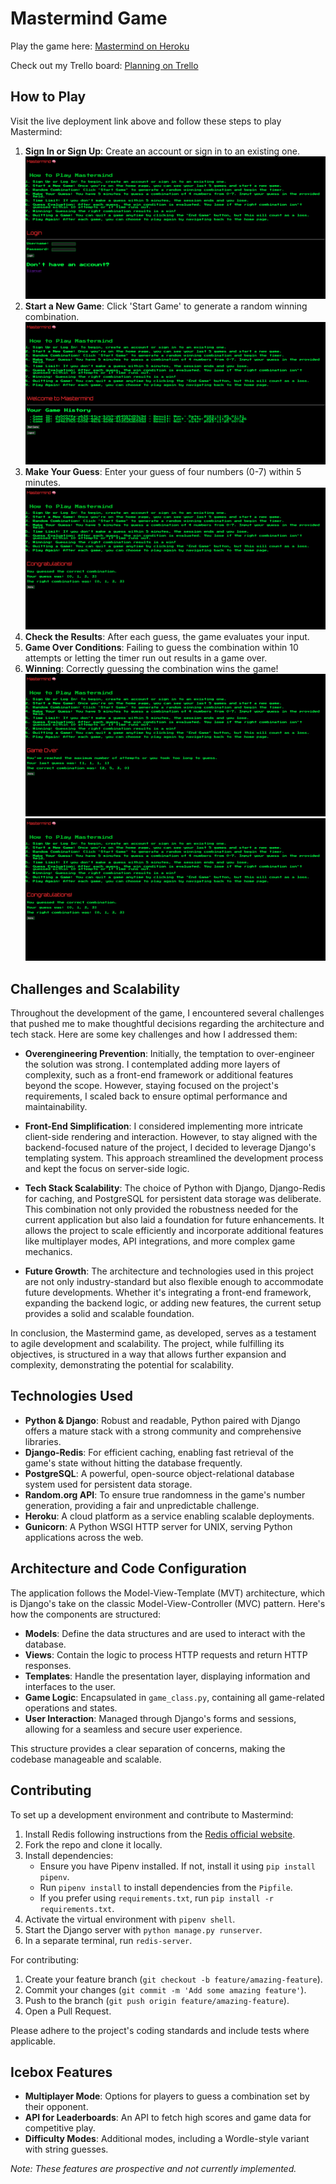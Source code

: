 # Mastermind Game

Play the game here: [Mastermind on Heroku](https://mastermind-1124-c25a7a9dfcb2.herokuapp.com/login/)

Check out my Trello board: [Planning on Trello](https://trello.com/b/lle8pjV4/mastermindplanning)

## How to Play

Visit the live deployment link above and follow these steps to play Mastermind:

1. **Sign In or Sign Up**: Create an account or sign in to an existing one.
![AuthPage](/main_app/assets/auth.png "AuthPage")
2. **Start a New Game**: Click 'Start Game' to generate a random winning combination.
![HomePage](/main_app/assets/home.png "HomePage")
3. **Make Your Guess**: Enter your guess of four numbers (0-7) within 5 minutes.
![GameBoard](/main_app/assets/game_board.png "GameBoard")
4. **Check the Results**: After each guess, the game evaluates your input.
5. **Game Over Conditions**: Failing to guess the combination within 10 attempts or letting the timer run out results in a game over.
6. **Winning**: Correctly guessing the combination wins the game!
![GameOver](/main_app/assets/gameover.png?raw=true "GameOver")
![WinPage](/main_app/assets/win.png?raw=true "WinPage")

## Challenges and Scalability

Throughout the development of the game, I encountered several challenges that pushed me to make thoughtful decisions regarding the architecture and tech stack. Here are some key challenges and how I addressed them:

- **Overengineering Prevention**: Initially, the temptation to over-engineer the solution was strong. I contemplated adding more layers of complexity, such as a front-end framework or additional features beyond the scope. However, staying focused on the project's requirements, I scaled back to ensure optimal performance and maintainability.

- **Front-End Simplification**: I considered implementing more intricate client-side rendering and interaction. However, to stay aligned with the backend-focused nature of the project, I decided to leverage Django's templating system. This approach streamlined the development process and kept the focus on server-side logic.

- **Tech Stack Scalability**: The choice of Python with Django, Django-Redis for caching, and PostgreSQL for persistent data storage was deliberate. This combination not only provided the robustness needed for the current application but also laid a foundation for future enhancements. It allows the project to scale efficiently and incorporate additional features like multiplayer modes, API integrations, and more complex game mechanics.

- **Future Growth**: The architecture and technologies used in this project are not only industry-standard but also flexible enough to accommodate future developments. Whether it's integrating a front-end framework, expanding the backend logic, or adding new features, the current setup provides a solid and scalable foundation.

In conclusion, the Mastermind game, as developed, serves as a testament to agile development and scalability. The project, while fulfilling its objectives, is structured in a way that allows further expansion and complexity, demonstrating the potential for scalability.


## Technologies Used

- **Python & Django**: Robust and readable, Python paired with Django offers a mature stack with a strong community and comprehensive libraries.
- **Django-Redis**: For efficient caching, enabling fast retrieval of the game's state without hitting the database frequently.
- **PostgreSQL**: A powerful, open-source object-relational database system used for persistent data storage.
- **Random.org API**: To ensure true randomness in the game's number generation, providing a fair and unpredictable challenge.
- **Heroku**: A cloud platform as a service enabling scalable deployments.
- **Gunicorn**: A Python WSGI HTTP server for UNIX, serving Python applications across the web.

## Architecture and Code Configuration

The application follows the Model-View-Template (MVT) architecture, which is Django's take on the classic Model-View-Controller (MVC) pattern. Here's how the components are structured:

- **Models**: Define the data structures and are used to interact with the database.
- **Views**: Contain the logic to process HTTP requests and return HTTP responses.
- **Templates**: Handle the presentation layer, displaying information and interfaces to the user.
- **Game Logic**: Encapsulated in `game_class.py`, containing all game-related operations and states.
- **User Interaction**: Managed through Django's forms and sessions, allowing for a seamless and secure user experience.

This structure provides a clear separation of concerns, making the codebase manageable and scalable.

## Contributing

To set up a development environment and contribute to Mastermind:

1. Install Redis following instructions from the [Redis official website](https://redis.io/download).
2. Fork the repo and clone it locally.
3. Install dependencies:
   - Ensure you have Pipenv installed. If not, install it using `pip install pipenv`.
   - Run `pipenv install` to install dependencies from the `Pipfile`.
   - If you prefer using `requirements.txt`, run `pip install -r requirements.txt`.
4. Activate the virtual environment with `pipenv shell`.
5. Start the Django server with `python manage.py runserver`.
6. In a separate terminal, run `redis-server`.

For contributing:

1. Create your feature branch (`git checkout -b feature/amazing-feature`).
2. Commit your changes (`git commit -m 'Add some amazing feature'`).
3. Push to the branch (`git push origin feature/amazing-feature`).
4. Open a Pull Request.

Please adhere to the project's coding standards and include tests where applicable.

## Icebox Features

- **Multiplayer Mode**: Options for players to guess a combination set by their opponent.
- **API for Leaderboards**: An API to fetch high scores and game data for competitive play.
- **Difficulty Modes**: Additional modes, including a Wordle-style variant with string guesses.

*Note: These features are prospective and not currently implemented.*
